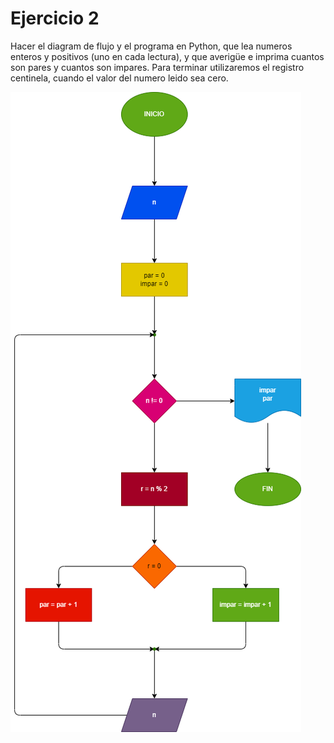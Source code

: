 # Ejercicio 2
Hacer el diagram de flujo y el programa en Python, que lea numeros enteros y positivos (uno en cada lectura), y que averigüe e imprima cuantos son pares y cuantos son impares. Para terminar utilizaremos el registro centinela, cuando el valor del numero leido sea cero.

![diagramdeflujo](diagrama_2.png)
